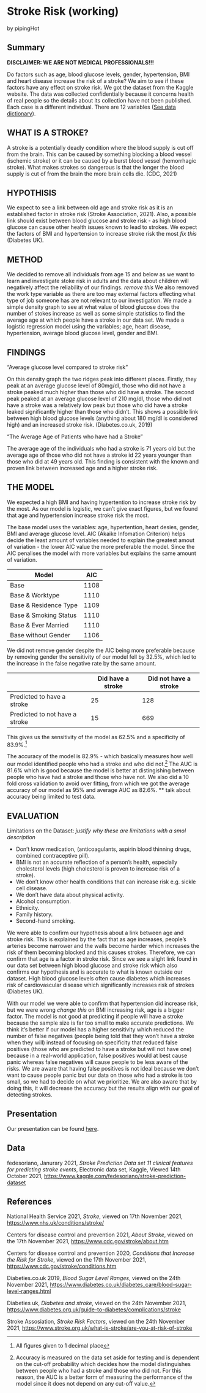 Stroke Risk (working)
================
by pipingHot

## Summary

**DISCLAIMER: WE ARE NOT MEDICAL PROFESSIONALS!!!**

Do factors such as age, blood glucose levels, gender, hypertension, BMI and heart disease increase the risk of a stroke? We aim to see if these factors have any effect on stroke risk. 
We got the dataset from the Kaggle website. The data was collected confidentially because it concerns health of real people so the details about its collection have not been published. Each case is a different individual. There are 12 variables ([See data dictionary](https://github.com/ids-s1-21/project-pipingHot/tree/main/data)). 

## WHAT IS A STROKE?

A stroke is a potentially deadly condition where the blood supply is cut off from the brain. This can be caused by something blocking a blood vessel (ischemic stroke) or it can be caused by a burst blood vessel (hemorrhagic stroke). What makes strokes so dangerous is that the longer the blood supply is cut of from the brain the more brain cells die. (CDC, 2021) 

## HYPOTHISIS

We expect to see a link between old age and stroke risk as it is an established factor in stroke risk (Stroke Association, 2021). Also, a possible link should exist between blood glucose and stroke risk - as high blood glucose can cause other health issues known to lead to strokes. We expect the factors of BMI and hypertension to increase stroke risk the most *fix this* (Diabetes UK). 

## METHOD

We decided to remove all individuals from age 15 and below as we want to learn and investigate stoke risk in adults and the data about children will negatively affect the reliability of our findings. *remove this* We also removed the work type variable as there are too may external factors effecting what type of job someone has are not relevant to our investigation. We made a simple density graph to see at what value of blood glucose does the number of stokes increase as well as some simple statistics to find the average age at which people have a stroke in our data set. We made a logistic regression model using the variables; age, heart disease, hypertension, average blood glucose level, gender and BMI. 

## FINDINGS 

“Average glucose level compared to stroke risk”

On this density graph the two ridges peak into different places. Firstly, they peak at an average glucose level of 80mg/dl, those who did not have a stroke peaked much higher than those who did have a stroke. The second peak peaked at an average glucose level of 210 mg/dl, those who did not have a stroke was a relatively low peak but those who did have a stroke leaked significantly higher than those who didn’t. This shows a possible link between high blood glucose levels (anything about 180 mg/dl is considered high) and an increased stroke risk. (Diabetes.co.uk, 2019) 
	
“The Average Age of Patients who have had a Stroke”

The average age of the individuals who had a stroke is 71 years old but the average age of those who did not have a stroke id 22 years younger than those who did at 49 years old. This finding is consistent with the known and proven link between increased age and a higher stroke risk. 

## THE MODEL 

We expected a high BMI and having hypertention to increase stroke risk by the most. As our model is logistic, we can’t give exact figures, but we found that age and hypertension increase stroke risk the most. 

The base model uses the variables: age, hypertention, heart desies, gender, BMI and average glucose level. AIC (Akaike Infomation Criterion) helps decide the least amount of variables needed to explain the greatest amout of variation - the lower AIC value the more preferable the model. Since the AIC penalises the model with more variables but explains the same amount of variation. 

|        Model          |  AIC |
|-----------------------|------|
| Base                  | 1108 |
| Base & Worktype       | 1110 |
| Base & Residence Type | 1109 |
| Base & Smoking Status | 1110 |
| Base & Ever Married   | 1110 |
| Base without Gender   | 1106 |

We did not remove gender despite the AIC being more preferable because by removing gender the sensitivity of our model fell by 32.5%, which led to the increase in the false negative rate by the same amount.  

|                               | Did have a stroke | Did not have a stroke |
|-------------------------------|-------------------|-----------------------|
|Predicted to have a stroke     |        25         |          128          |
|Predicted to not have a stroke |        15         |          669          |

This gives us the sensitivity of the model as 62.5% and a specificity of 83.9%.[^1]  

The accuracy of the model is 82.9% - which basically measures how well our model identified people who had a stroke and who did not.[^2] The AUC is 81.6% which is good because the model is better at distingishing between people who have had a stroke and those who have not. We also did a 10 fold cross validation to avoid over fitting, from which we got the average accuracy of our model as 95% and average AUC as 82.6%.
** talk about accuracy being limited to test data. 

[^1]: All figures given to 1 decimal place
[^2]: Accuracy is measured on the data set aside for testing and is dependent on the cut-off probability which decides how the model distinguishes between people who had a stroke and those who did not. For this reason, the AUC is a better form of measuring the performance of the model since it does not depend on any cut-off value.


## EVALUATION 

Limitations on the Dataset: *justify why these are limitations with a smol description* 
  + Don’t know medication, (anticoagulants, aspirin blood thinning drugs, combined contraceptive pill). 
  + BMI is not an accurate reflection of a person’s health, especially cholesterol levels (high cholesterol is proven to increase risk of a stroke). 
  + We don’t know other health conditions that can increase risk e.g. sickle cell disease.
  + We don’t have data about physical activity. 
  + Alcohol consumption. 
  + Ethnicity.
  + Family history.
  + Second-hand smoking. 

We were able to confirm our hypothesis about a link between age and stroke risk. This is explained by the fact that as age increases, people’s arteries become narrower and the walls become harder which increases the risk of them becoming blocked and this causes strokes. Therefore, we can confirm that age is a factor in stroke risk. 
Since we see a slight link found in our data set between high blood glucose and stroke risk which also confirms our hypothesis and is accurate to what is known outside our dataset.  High blood glucose levels often cause diabetes which increases risk of cardiovascular disease which significantly increases risk of strokes (Diabetes UK).


With our model we were able to confirm that hypertension did increase risk, but we were wrong *change this* on BMI increasing risk, age is a bigger factor. The model is not good at predicting if people will have a stroke because the sample size is far too small to make accurate predictions. We think it’s better if our model has a higher sensitivity which reduced the number of false negatives (people being told that they won’t have a stroke when they will) instead of focusing on specificity that reduced false positives (those who are predicted to have a stroke but will not have one) because in a real-world application, false positives would at best cause panic whereas false negatives will cause people to be less aware of the risks. We are aware that having false positives is not ideal because we don’t want to cause people panic but our data on those who had a stroke is too small, so we had to decide on what we prioritize.  We are also aware that by doing this, it will decrease the accuracy but the results align with our goal of detecting strokes.  




## Presentation

Our presentation can be found [here](presentation/presentation.html).

## Data

fedesoriano, Janurary 2021, *Stroke Prediction Data set 11 clinical
features for predicting stroke events*, Electronic data set, Kaggle,
Viewed 14th October 2021,
<https://www.kaggle.com/fedesoriano/stroke-prediction-dataset>

## References

National Health Service 2021, *Stroke*, viewed on 17th November
2021, <https://www.nhs.uk/conditions/stroke/>

Centers for disease control and prevention 2021, *About Stroke*,
viewed on the 17th November 2021, <https://www.cdc.gov/stroke/about.htm>

Centers for disease control and prevention 2020, *Conditions that
Increase the Risk for Stroke*, viewed on the 17th November 2021,
<https://www.cdc.gov/stroke/conditions.htm>

Diabeties.co.uk 2019, *Blood Sugar Level Ranges*, viewed on the 24th November 2021, <https://www.diabetes.co.uk/diabetes_care/blood-sugar-level-ranges.html>

Diabeties uk, *Diabetes and stroke*, viewed on the 24th November 2021, <https://www.diabetes.org.uk/guide-to-diabetes/complications/stroke>

Stroke Assosiation, *Stroke Risk Factors*, viewed on the 24th November 2021, <https://www.stroke.org.uk/what-is-stroke/are-you-at-risk-of-stroke> 

